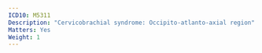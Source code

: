 ```yaml
---
ICD10: M5311
Description: "Cervicobrachial syndrome: Occipito-atlanto-axial region"
Matters: Yes
Weight: 1
---
```


